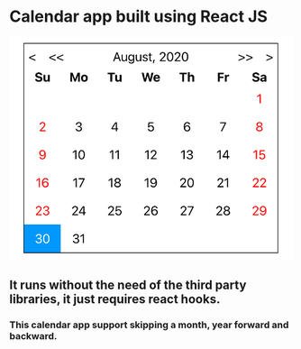 # Calendar app built using React JS

![Screen Shot](https://github.com/Harsukhdeepsandhu/calendar/blob/master/calendar_image.png?raw=true)

## It runs without the need of the third party libraries, it just requires react hooks.
### This calendar app support skipping a month, year forward and backward.


